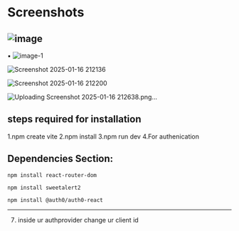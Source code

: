 # Screenshots
 ![image](https://github.com/user-attachments/assets/40545c41-99d3-4e91-8850-a2cee1b2812a)
---
▪️
![image-1](https://github.com/user-attachments/assets/f771252f-2143-4bea-a4ec-56c0e954caf8)

![Screenshot 2025-01-16 212136](https://github.com/user-attachments/assets/b97ad57b-dac0-4b87-90e7-b0bc99dffb38)

![Screenshot 2025-01-16 212200](https://github.com/user-attachments/assets/4d8e39a3-589a-4093-930b-dc747f644a31)


![Uploading Screenshot 2025-01-16 212638.png…]()

## steps required for installation

1.npm create vite
2.npm install
3.npm run dev
4.For authenication 


## Dependencies Section:

```
npm install react-router-dom
```
```
npm install sweetalert2
```
```
npm install @auth0/auth0-react 
```
---

7. inside ur authprovider change ur client id



